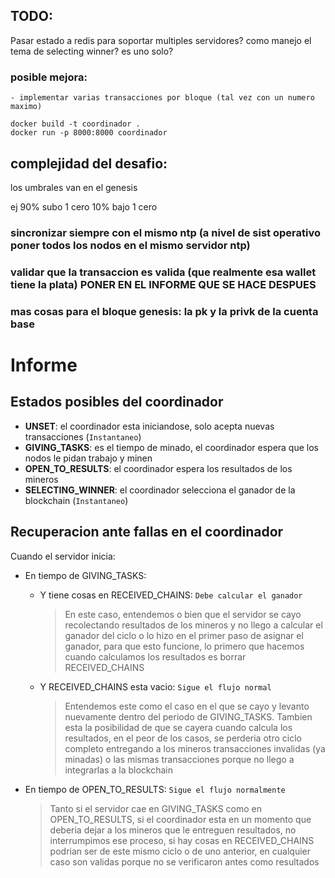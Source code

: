 ## TODO:
Pasar estado a redis para soportar multiples servidores?
como manejo el tema de selecting winner? es uno solo?


### posible mejora:
    - implementar varias transacciones por bloque (tal vez con un numero maximo)

```
docker build -t coordinador .
docker run -p 8000:8000 coordinador
```

## complejidad del desafio:
los umbrales van en el genesis

ej
90% subo 1 cero
10% bajo 1 cero


### sincronizar siempre con el mismo ntp (a nivel de sist operativo poner todos los nodos en el mismo servidor ntp)

### validar que la transaccion es valida (que realmente esa wallet tiene la plata) PONER EN EL INFORME QUE SE HACE DESPUES

### mas cosas para el bloque genesis: la pk y la privk de la cuenta base


# Informe

## Estados posibles del coordinador
- **UNSET**: el coordinador esta iniciandose, solo acepta nuevas transacciones (`Instantaneo`)
- **GIVING_TASKS**: es el tiempo de minado, el coordinador espera que los nodos le pidan trabajo y minen
- **OPEN_TO_RESULTS**: el coordinador espera los resultados de los mineros
- **SELECTING_WINNER**: el coordinador selecciona el ganador de la blockchain (`Instantaneo`)

## Recuperacion ante fallas en el coordinador
Cuando el servidor inicia:
- En tiempo de GIVING_TASKS:
    - Y tiene cosas en RECEIVED_CHAINS:
    `Debe calcular el ganador`
        > En este caso, entendemos o bien que el servidor se cayo recolectando resultados de los mineros y no llego a calcular el ganador del ciclo o lo hizo en el primer paso de asignar el ganador, para que esto funcione, lo primero que hacemos cuando calculamos los resultados es borrar RECEIVED_CHAINS
    - Y RECEIVED_CHAINS esta vacio:
    `Sigue el flujo normal`
        > Entendemos este como el caso en el que se cayo y levanto nuevamente dentro del periodo de GIVING_TASKS. Tambien esta la posibilidad de que se cayera cuando calcula los resultados, en el peor de los casos, se perderia otro ciclo completo entregando a los mineros transacciones invalidas (ya minadas) o las mismas transacciones porque no llego a integrarlas a la blockchain
    
- En tiempo de OPEN_TO_RESULTS:
`Sigue el flujo normalmente`
    > Tanto si el servidor cae en GIVING_TASKS como en OPEN_TO_RESULTS, si el coordinador esta en un momento que deberia dejar a los mineros que le entreguen resultados, no interrumpimos ese proceso, si hay cosas en RECEIVED_CHAINS podrian ser de este mismo ciclo o de uno anterior, en cualquier caso son validas porque no se verificaron antes como resultados
